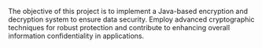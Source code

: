The objective of this project is to implement a Java-based encryption and decryption system to ensure data security. Employ advanced cryptographic techniques for robust protection and contribute to enhancing overall information confidentiality in applications.
